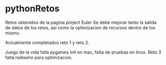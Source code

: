 # pythonRetos
Retos obtenidos de la pagina project Euler
 Se debe mejorar tanto la salida de datos de los retos, asi como la optimizacion de recursos dentro de los mismo.

Actualmente completados reto 1 y reto 2.

Juego de la vida falla pygames init en mac, falta de pruebas en linux.
Reto 3 falta rediseño para optimizacion.
